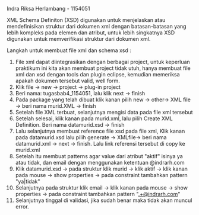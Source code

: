 Indra Riksa Herlambang - 1154051

XML Schema Definiton (XSD) digunakan untuk menjelaskan atau mendefinisikan struktur dari dokumen xml dengan batasan-batasan yang lebih kompleks pada elemen dan atribut, untuk lebih singkatnya XSD digunakan untuk memverifikasi struktur dari dokumen xml.

Langkah untuk membuat file xml dan schema xsd :
1. File xml dapat diintegrasikan dengan berbagai project, untuk keperluan praktikum ini kita akan membuat project tidak utuh, hanya     membuat file xml dan xsd dengan tools dan plugin eclipse, kemudian memeriksa apakah dokumen tersebut valid, well form.
2. Klik file -> new -> project -> plug-in project
3. Beri nama: tugasbab4_1154051, lalu klik next -> finish
4. Pada package yang telah dibuat klik kanan pilih new -> other-> XML file -> beri nama murid.XML -> finish
5. Setelah file XML terbuat, selanjutnya mengisi data pada file xml tersebut
6. Setelah selesai, klik kanan pada murid.xml, lalu pilih Create XML Definition. Beri nama datamurid.xsd -> finish
7. Lalu selanjutnya membuat reference file xsd pada file xml, Klik kanan pada datamurid.xsd lalu pilih generate -> XMLfile-> beri nama datamurid.xml -> next -> finish. Lalu link referensi tersebut di copy ke murid.xml
8. Setelah itu membuat patterns agar value dari atribut "aktif" isinya ya atau tidak, dan email dengan menggunakan ketentuan @indrarh.com
9. Klik datamurid.xsd -> pada struktur klik murid -> klik aktif -> klik kanan pada mouse -> show properties -> pada constraint tambahkan pattern "ya|tidak"
10. Selanjutnya pada struktur klik email -> klik kanan pada mouse -> show properties -> pada constraint tambahkan pattern ".+@indrarh.com"
11. Selanjutnya tinggal di validasi, jika sudah benar maka tidak akan muncul error.
